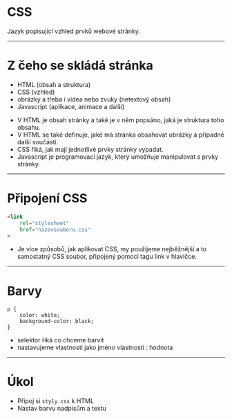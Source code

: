 <!-- .slide: data-state="c-slide-inter" -->

# CSS

>>>
Jazyk popisující vzhled prvků webové stránky.

---

# Z čeho se skládá stránka

* HTML (obsah a struktura) <!-- .element: class="fragment" -->
* CSS (vzhled) <!-- .element: class="fragment" -->
* obrázky a třeba i videa nebo zvuky (netextový obsah) <!-- .element: class="fragment" -->
* Javascript (aplikace, animace a další) <!-- .element: class="fragment" -->

>>>
* V HTML je obsah stránky a také je v něm popsáno, jaká je struktura toho obsahu.
* V HTML se také definuje, jaké má stránka obsahovat obrázky a případné další součásti.
* CSS říká, jak mají jednotlivé prvky stránky vypadat.
* Javascript je programovací jazyk, který umožňuje manipulovat s prvky stránky.

---

# Připojení CSS

```html
<link 
	rel="stylesheet"
	href="nazevsouboru.css"
>
```
<!-- .element: class="c-text-lg stretch" -->

>>>
* Je více způsobů, jak aplikovat CSS, my použijeme nejběžnější a to samostatný CSS soubor, připojený pomocí tagu link v hlavičce.

---

# Barvy

<pre class="c-text-md fragment" contenteditable data-fragment-index="10"><code class="lang-css" data-noescape><span class="fragment" data-fragment-index="20">p</span><span class="fragment" data-fragment-index="30"> { </span>
	<span class="fragment" data-fragment-index="40">color</span><span class="fragment" data-fragment-index="50">:</span><span class="fragment" data-fragment-index="60"> white</span><span class="fragment" data-fragment-index="70">;</span><span class="fragment" data-fragment-index="100">
	background-color: black;</span>
<span class="fragment" data-fragment-index="80">}</span>
</code></pre>


>>>
* selektor říká co chceme barvit
* nastavujeme vlastnosti jako jméno vlastnosti : hodnota

---

<!-- .slide: data-state="c-slide-task" -->

# Úkol

* Připoj si `styly.css` k HTML
* Nastav barvu nadpisům a textu
